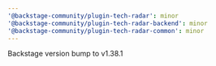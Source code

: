 ```yaml
---
'@backstage-community/plugin-tech-radar': minor
'@backstage-community/plugin-tech-radar-backend': minor
'@backstage-community/plugin-tech-radar-common': minor
---
```


Backstage version bump to v1.38.1
